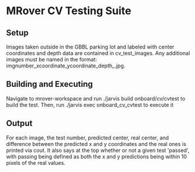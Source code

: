# MRover CV Testing Suite

## Setup

Images taken outside in the GBBL parking lot and labeled with center coordinates and depth data are contained in cv_test_images. Any additional images must be named in the format: imgnumber_xcoordinate_ycoordinate_depth_.jpg. 

## Building and Executing

Navigate to mrover-workspace and run ./jarvis build onboard/cv/cvtest to build the test. Then, run ./jarvis exec onboard_cv_cvtest to execute it

## Output

For each image, the test number, predicted center, real center, and difference between the predicted x and y coordinates and the real ones is printed via cout. It also says at the top whether or not a given test 'passed', with passing being defined as both the x and y predictions being within 10 pixels of the real values.
